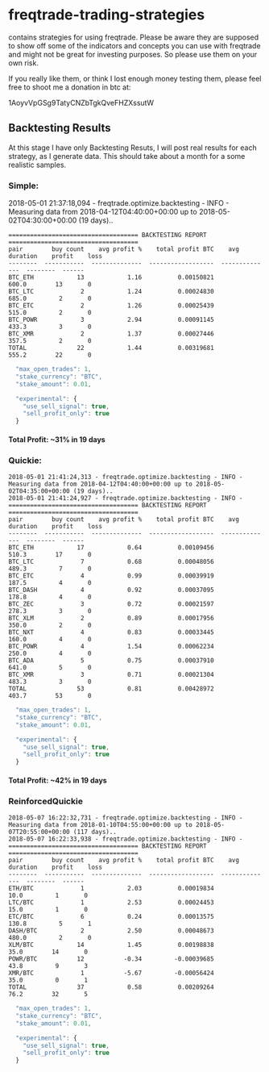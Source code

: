 # freqtrade-trading-strategies
contains strategies for using freqtrade. Please be aware they are supposed to show off some of the indicators and concepts you can use with freqtrade and might not be great for investing purposes. So please use them on your own risk.

If you really like them, or think I lost enough money testing them, please feel free to shoot me a donation in btc at:

1AoyvVpGSg9TatyCNZbTgkQveFHZXssutW


## Backtesting Results

At this stage I have only Backtesting Resuts, I will post real results for each strategy, as I generate data. This should take about a month for a some realistic samples.

### Simple:

2018-05-01 21:37:18,094 - freqtrade.optimize.backtesting - INFO - Measuring data from 2018-04-12T04:40:00+00:00 up to 2018-05-02T04:30:00+00:00 (19 days)..

```
==================================== BACKTESTING REPORT ====================================
pair        buy count    avg profit %    total profit BTC    avg duration    profit    loss
--------  -----------  --------------  ------------------  --------------  --------  ------
BTC_ETH            13            1.16          0.00150821           600.0        13       0
BTC_LTC             2            1.24          0.00024830           685.0         2       0
BTC_ETC             2            1.26          0.00025439           515.0         2       0
BTC_POWR            3            2.94          0.00091145           433.3         3       0
BTC_XMR             2            1.37          0.00027446           357.5         2       0
TOTAL              22            1.44          0.00319681           555.2        22       0

```

``` javascript
  "max_open_trades": 1,
  "stake_currency": "BTC",
  "stake_amount": 0.01,

  "experimental": {
    "use_sell_signal": true,
    "sell_profit_only": true
  }
```

#### Total Profit: ~31% in 19 days

### Quickie:

```
2018-05-01 21:41:24,313 - freqtrade.optimize.backtesting - INFO - Measuring data from 2018-04-12T04:40:00+00:00 up to 2018-05-02T04:35:00+00:00 (19 days)..
2018-05-01 21:41:24,927 - freqtrade.optimize.backtesting - INFO -
==================================== BACKTESTING REPORT ====================================
pair        buy count    avg profit %    total profit BTC    avg duration    profit    loss
--------  -----------  --------------  ------------------  --------------  --------  ------
BTC_ETH            17            0.64          0.00109456           510.3        17       0
BTC_LTC             7            0.68          0.00048056           489.3         7       0
BTC_ETC             4            0.99          0.00039919           187.5         4       0
BTC_DASH            4            0.92          0.00037095           178.8         4       0
BTC_ZEC             3            0.72          0.00021597           278.3         3       0
BTC_XLM             2            0.89          0.00017956           350.0         2       0
BTC_NXT             4            0.83          0.00033445           160.0         4       0
BTC_POWR            4            1.54          0.00062234           250.0         4       0
BTC_ADA             5            0.75          0.00037910           641.0         5       0
BTC_XMR             3            0.71          0.00021304           483.3         3       0
TOTAL              53            0.81          0.00428972           403.7        53       0

```

``` javascript
  "max_open_trades": 1,
  "stake_currency": "BTC",
  "stake_amount": 0.01,

  "experimental": {
    "use_sell_signal": true,
    "sell_profit_only": true
  }
```

#### Total Profit: ~42% in 19 days

### ReinforcedQuickie

```
2018-05-07 16:22:32,731 - freqtrade.optimize.backtesting - INFO - Measuring data from 2018-01-10T04:55:00+00:00 up to 2018-05-07T20:55:00+00:00 (117 days)..
2018-05-07 16:22:33,938 - freqtrade.optimize.backtesting - INFO -
==================================== BACKTESTING REPORT ====================================
pair        buy count    avg profit %    total profit BTC    avg duration    profit    loss
--------  -----------  --------------  ------------------  --------------  --------  ------
ETH/BTC             1            2.03          0.00019834            10.0         1       0
LTC/BTC             1            2.53          0.00024453            15.0         1       0
ETC/BTC             6            0.24          0.00013575           130.8         5       1
DASH/BTC            2            2.50          0.00048673           480.0         2       0
XLM/BTC            14            1.45          0.00198838            35.0        14       0
POWR/BTC           12           -0.34         -0.00039685            43.8         9       3
XMR/BTC             1           -5.67         -0.00056424            35.0         0       1
TOTAL              37            0.58          0.00209264            76.2        32       5

```

``` javascript
  "max_open_trades": 1,
  "stake_currency": "BTC",
  "stake_amount": 0.01,

  "experimental": {
    "use_sell_signal": true,
    "sell_profit_only": true
  }
```
